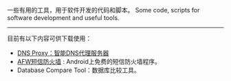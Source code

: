 一些有用的工具，用于软件开发的代码和脚本。
Some code, scripts for software development and useful tools.


---


目前有以下内容可供下载使用：

  * [DNS Proxy：智能DNS代理服务器](http://code.google.com/p/smart-dev/wiki/DNSProxy1xUserGuide)
  * [AFW短信防火墙](http://code.google.com/p/smart-dev/wiki/AFW_1_x_User_Guide) : Android上免费的短信防火墙程序。
  * Database Compare Tool：数据库比较工具。

